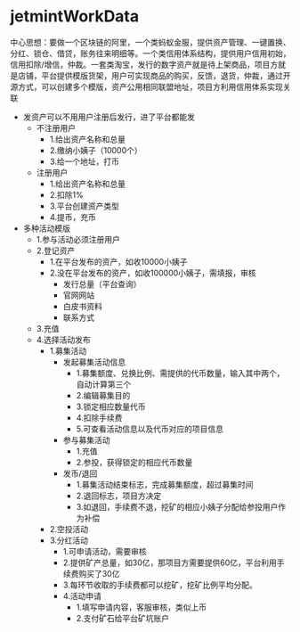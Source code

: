 # jetmintWorkData
  中心思想：要做一个区块链的阿里，一个类蚂蚁金服，提供资产管理、一键置换、分红、锁仓、借贷，账务往来明细等。一个类信用体系结构，提供用户信用初始，信用扣除/增信，仲裁。一套类淘宝，发行的数字资产就是待上架商品，项目方就是店铺，平台提供模版货架，用户可实现商品的购买，反馈，退货，仲裁，通过开源方式，可以创建多个模版，资产公用相同联盟地址，项目方利用信用体系实现关联
  - 发资产可以不用用户注册后发行，进了平台都能发
    - 不注册用户
      - 1.给出资产名称和总量
      - 2.缴纳小姨子（10000个）
      - 3.给一个地址，打币
    - 注册用户
      - 1.给出资产名称和总量
      - 2.扣除1%
      - 3.平台创建资产类型
      - 4.提币，充币
  - 多种活动模版
    - 1.参与活动必须注册用户
    - 2.登记资产
      - 1.在平台发布的资产，如收10000小姨子
      - 2.没在平台发布的资产，如收100000小姨子，需填报，审核
        - 发行总量（平台查询）
        - 官网网站
        - 白皮书资料
        - 联系方式
    - 3.充值
    - 4.选择活动发布
      - 1.募集活动
        - 发起募集活动信息
          - 1.募集额度、兑换比例、需提供的代币数量，输入其中两个，自动计算第三个
          - 2.编辑募集目的
          - 3.锁定相应数量代币
          - 4.扣除手续费
          - 5.可查看活动信息以及代币对应的项目信息
        - 参与募集活动
          - 1.充值
          - 2.参投，获得锁定的相应代币数量
        - 发币/退回
          - 1.募集活动结束标志，完成募集额度，超过募集时间
          - 2.退回标志，项目方决定
          - 3.如退回，手续费不退，挖矿的相应小姨子分配给参投用户作为补偿
      - 2.空投活动
      - 3.分红活动
        - 1.可申请活动，需要审核
        - 2.提供矿产总量，如30亿，那项目方需要提供60亿，平台利用手续费购买了30亿
        - 3.每环节收取的手续费都可以挖矿，挖矿比例平均分配。
        - 4.活动申请
          - 1.填写申请内容，客服审核，类似上币
          - 2.支付矿石给平台矿坑账户
